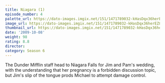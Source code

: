 ```yaml
---
title: Niagara (1)
episode_number: 4
palette_url: https://dato-images.imgix.net/151/1471789032-kHasDqx36herEZ822OVJ1z6lkKm.jpg?ixlib=rb-1.1.0&ch=DPR%2CWidth&auto=enhance&palette=json
image_url: https://dato-images.imgix.net/151/1471789032-kHasDqx36herEZ822OVJ1z6lkKm.jpg?ixlib=rb-1.1.0&ch=DPR%2CWidth&auto=compress%2Cformat&w=500
thumbnail_url: https://dato-images.imgix.net/151/1471789032-kHasDqx36herEZ822OVJ1z6lkKm.jpg?ixlib=rb-1.1.0&ch=DPR%2CWidth&auto=enhance&w=500&h=280&fit=crop&fm=jpg
date: '2009-10-08'
weight: 98
rating: 8.8
director: 
category: Season 6
---
```


The Dunder Mifflin staff head to Niagara Falls for Jim and Pam's wedding, with the understanding that her pregnancy is a forbidden discussion topic, but Jim's slip of the tongue prods Michael to attempt damage control.